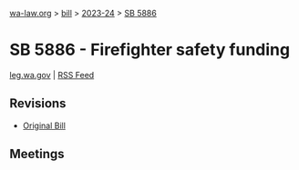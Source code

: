 [wa-law.org](/) > [bill](/bill/) > [2023-24](/bill/2023-24/) > [SB 5886](/bill/2023-24/sb/5886/)

# SB 5886 - Firefighter safety funding
[leg.wa.gov](https://app.leg.wa.gov/billsummary?BillNumber=5886&Year=2023&Initiative=false) | [RSS Feed](./rss.xml)

## Revisions
* [Original Bill](1/)

## Meetings